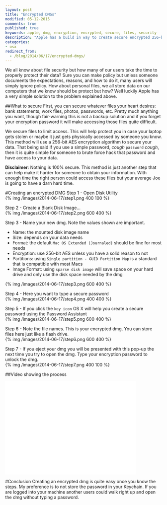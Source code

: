 ```yaml
---
layout: post
title: "Encrypted DMGs"
modified: 05-12-2015
comments: true
published: true
keywords: apple, dmg, encryption, encrypted, secure, files, security
description: "Apple has a build in way to create secure encrypted 256-bit AES disk images. This is a guide on creating these disk images, usage, draw backs, and think to remember."
categories:  
- osx
redirect_from:
  - /blog/2014/06/17/encrypted-dmgs/
---
```


We all know about file security but how many of our users take the time to properly protect their data? Sure you can make policy but unless someone documents the expectations, reasons, and how to do it, many users will simply ignore policy. How about personal files, we all store data on our computers that we know should be protect but how? Well luckily Apple has a very simple solution to the problem explained above.

##What to secure
First, you can secure whatever files your heart desires: bank statements, work files, photos, passwords, etc. Pretty much anything you want, though fair-warning this is not a backup solution and if you forget your encryption password it will make accessing those files quite difficult. 

We secure files to limit access. This will help protect you in case your laptop gets stolen or maybe it just gets physically accessed by someone you know. This method will use a 256-bit AES encryption algorithm to secure your data. That being said if you use a simple password, *cough* `password` *cough*, then it is quite simple for someone to brute force hack that password and have access to your data. 

**Disclaimer**: Nothing is 100% secure. This method is just another step that can help make it harder for someone to obtain your information. With enough time the right person could access these files but your average Joe is going to have a darn hard time.


#Creating an encrypted DMG
Step 1 - Open Disk Utility  
{% img /images/2014-06-17/step1.png 400 100 %}

Step 2 - Create a Blank Disk Image...  
{% img /images/2014-06-17/step2.png 600 400 %}

Step 3 - Name your new dmg. Note the values shown are important.

* Name: the mounted disk image name
* Size: depends on your data needs
* Format: the default `Mac OS Extended (Journaled)` should be fine for most needs
* Encryption: use 256-bit AES unless you have a solid reason to not
* Partitions: using `Single partition - GUID Partition Map` is a standard that is compatible with most Macs
* Image Format: using `sparse disk image` will save space on your hard drive and only use the disk space needed by the dmg
  
{% img /images/2014-06-17/step3.png 600 400 %}

Step 4 - Here you want to type a secure password  
{% img /images/2014-06-17/step4.png 400 400 %}

Step 5 - If you click the ``key icon`` OS X will help you create a secure password using the Password Assistant  
{% img /images/2014-06-17/step5.png 600 400 %}

Step 6 - Note the file names. This is your encrypted dmg. You can store files here just like a flash drive.  
{% img /images/2014-06-17/step6.png 600 400 %}

Step 7 - If you eject your dmg you will be presented with this pop-up the next time you try to open the dmg. Type your encryption password to unlock the dmg.  
{% img /images/2014-06-17/step7.png 400 100 %}


##Video showing the process

<iframe width="420" height="300" src="//www.youtube-nocookie.com/embed/zAc9H7AQ2TQ?rel=0" frameborder="0" allowfullscreen></iframe>

#Conclusion
Creating an encrypted dmg is quite easy once you know the steps. My preference is to not store the password in your Keychain. If you are logged into your machine another users could walk right up and open the dmg without typing a password.
